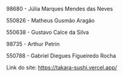 98680 - Júlia Marques Mendes das Neves

550826 - Matheus Gusmão Aragão

550638 - Gustavo Calce da Silva

98735 - Arthur Petrin

550788 - Gabriel Diegues Figueiredo Rocha


Link do site: https://takara-sushi.vercel.app/
